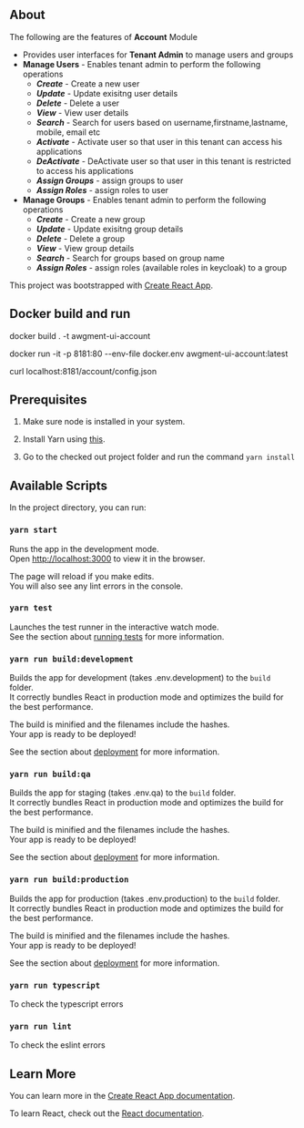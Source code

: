## About

The following are the features of **Account** Module
* Provides user interfaces for **Tenant Admin** to manage users and groups
* **Manage Users** - Enables tenant admin to perform the following operations
    * ***Create*** - Create a new user
    * ***Update*** - Update exisitng user details
    * ***Delete*** - Delete a user
    * ***View*** - View user details
    * ***Search*** - Search for users based on username,firstname,lastname, mobile, email etc
    * ***Activate*** - Activate user so that user in this tenant can access his applications
    * ***DeActivate*** - DeActivate user so that user in this tenant is restricted to access his applications
    * ***Assign Groups*** - assign groups to user
    * ***Assign Roles*** - assign roles to user
* **Manage Groups** - Enables tenant admin to perform the following operations
    * ***Create*** - Create a new group
    * ***Update*** - Update exisitng group details
    * ***Delete*** - Delete a group
    * ***View*** - View group details
    * ***Search*** - Search for groups based on group name
    * ***Assign Roles*** - assign roles (available roles in keycloak) to a group

This project was bootstrapped with [Create React App](https://github.com/facebook/create-react-app).

## Docker build and run
docker build . -t awgment-ui-account

docker run -it -p 8181:80 --env-file docker.env awgment-ui-account:latest

curl localhost:8181/account/config.json

## Prerequisites

1. Make sure node is installed in your system.

2. Install Yarn using <a href="https://classic.yarnpkg.com/en/docs/install">this</a>.

3. Go to the checked out project folder and run the command `yarn install` 

## Available Scripts

In the project directory, you can run:

### `yarn start`

Runs the app in the development mode.<br />
Open [http://localhost:3000](http://localhost:3000) to view it in the browser.

The page will reload if you make edits.<br />
You will also see any lint errors in the console.

### `yarn test`

Launches the test runner in the interactive watch mode.<br />
See the section about [running tests](https://facebook.github.io/create-react-app/docs/running-tests) for more information.

### `yarn run build:development`

Builds the app for development (takes .env.development) to the `build` folder.<br />
It correctly bundles React in production mode and optimizes the build for the best performance.

The build is minified and the filenames include the hashes.<br />
Your app is ready to be deployed!

See the section about [deployment](https://facebook.github.io/create-react-app/docs/deployment) for more information.

### `yarn run build:qa`

Builds the app for staging (takes .env.qa) to the `build` folder.<br />
It correctly bundles React in production mode and optimizes the build for the best performance.

The build is minified and the filenames include the hashes.<br />
Your app is ready to be deployed!

See the section about [deployment](https://facebook.github.io/create-react-app/docs/deployment) for more information.

### `yarn run build:production`

Builds the app for production (takes .env.production) to the `build` folder.<br />
It correctly bundles React in production mode and optimizes the build for the best performance.

The build is minified and the filenames include the hashes.<br />
Your app is ready to be deployed!

See the section about [deployment](https://facebook.github.io/create-react-app/docs/deployment) for more information.

### `yarn run typescript`

To check the typescript errors

### `yarn run lint`

To check the eslint errors

## Learn More

You can learn more in the [Create React App documentation](https://facebook.github.io/create-react-app/docs/getting-started).

To learn React, check out the [React documentation](https://reactjs.org/).

